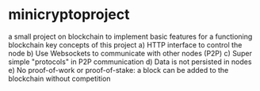 # minicryptoproject
a small project on blockchain to implement basic features for a functioning blockchain
key concepts of this project
a) HTTP interface to control the node
b) Use Websockets to communicate with other nodes (P2P)
c) Super simple "protocols" in P2P communication
d) Data is not persisted in nodes
e) No proof-of-work or proof-of-stake: a block can be added to the blockchain without competition
